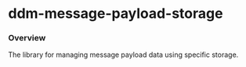 # ddm-message-payload-storage

### Overview
The library for managing message payload data using specific storage.
